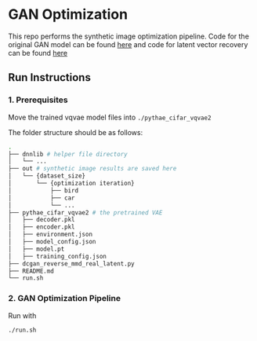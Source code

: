 # GAN Optimization
This repo performs the synthetic image optimization pipeline. Code for the original GAN model can be found [here](https://github.com/NVlabs/stylegan2-ada-pytorch) and code for latent vector recovery can be found [here](https://github.com/yxlao/reverse-gan.pytorch)

## Run Instructions
### 1. Prerequisites
Move the trained vqvae model files into `./pythae_cifar_vqvae2`

The folder structure should be as follows:
```bash
.
├── dnnlib # helper file directory
│   └── ...
├── out # synthetic image results are saved here
│   └── {dataset_size}
│       └── {optimization iteration}
│           ├── bird
│           ├── car
│           └── ...
├── pythae_cifar_vqvae2 # the pretrained VAE
│   ├── decoder.pkl
│   ├── encoder.pkl
│   ├── environment.json
│   ├── model_config.json
│   ├── model.pt
│   ├── training_config.json
├── dcgan_reverse_mmd_real_latent.py
├── README.md
└── run.sh
```

### 2. GAN Optimization Pipeline
Run with
```bash
./run.sh
```